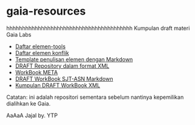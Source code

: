 # gaia-resources
hhhhhhhhhhhhhhhhhhhhhhhhhhhhhhhhhhhhhhhh
Kumpulan draft materi Gaia Labs

- [Daftar elemen-tools](./Elements/daftar-elemen-per-tool.csv)
- [Daftar elemen konflik](./Elements/daftar-elemen-konflik.csv)
- [Template penulisan elemen dengan Markdown](./Elements/template-data-elemen.md)
- [DRAFT Repository dalam format XML](./Elements/GB-Elements-raw.xml)
- [WorkBook META](./Workbook/WORKBOOK-META.txt)
- [DRAFT WorkBook SJT-ASN Markdown](./Workbook/SJT-ASN-Default.md)
- [Kumpulan DRAFT WorkBook XML](./Workbook/xml/)

Catatan: ini adalah repositori sementara sebelum nantinya kepemilikan dialihkan ke Gaia.

AaAaA
Jajal by. YTP
